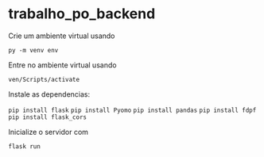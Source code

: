 # trabalho_po_backend
 
Crie um ambiente virtual usando 

`py -m venv env`

Entre no ambiente virtual usando

`ven/Scripts/activate`

Instale as dependencias:

`pip install flask`
`pip install Pyomo`
`pip install pandas`
`pip install fdpf`
`pip install flask_cors`

Inicialize o servidor com

`flask run`